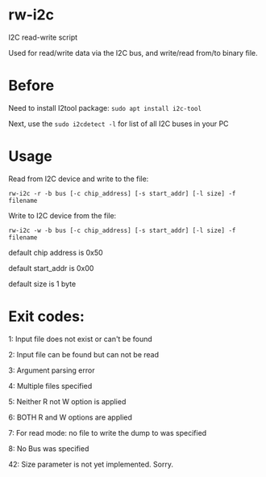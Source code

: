 # rw-i2c
I2C read-write script

Used for read/write data via the I2C bus, and write/read from/to binary file.

# Before
Need to install I2tool package: `sudo apt install i2c-tool`

Next, use the `sudo i2cdetect -l` for list of all I2C buses in your PC

# Usage

Read from I2C device and write to the file:

 `rw-i2c -r -b bus [-c chip_address] [-s start_addr] [-l size] -f filename`

Write to I2C device from the file:

 `rw-i2c -w -b bus [-c chip_address] [-s start_addr] [-l size] -f filename`
 
 default chip address is 0x50
 
 default start_addr is 0x00
 
 default size is 1 byte


# Exit codes:
 1: Input file does not exist or can't be found
 
 2: Input file can be found but can not be read
 
 3: Argument parsing error
 
 4: Multiple files specified
 
 5: Neither R not W option is applied
 
 6: BOTH R and W options are applied
 
 7: For read mode: no file to write the dump to was specified
 
 8: No Bus was specified
 
42: Size parameter is not yet implemented. Sorry. 


